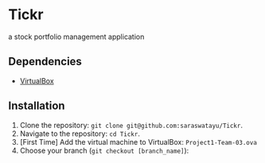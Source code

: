 # Tickr
a stock portfolio management application

## Dependencies

- [VirtualBox](https://www.virtualbox.org/wiki/Downloads)

## Installation

1. Clone the repository: `git clone git@github.com:saraswatayu/Tickr`.
2. Navigate to the repository: `cd Tickr`.
3. [First Time] Add the virtual machine to VirtualBox: `Project1-Team-03.ova`
3. Choose your branch (`git checkout [branch_name]`):
